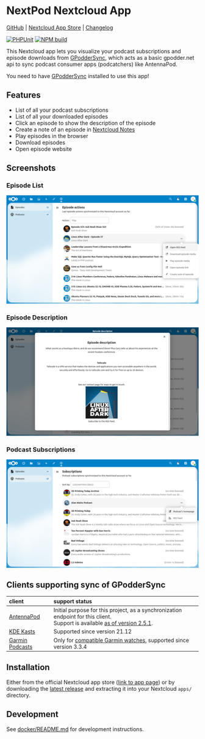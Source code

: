 # NextPod Nextcloud App

[GitHub](https://github.com/pbek/nextcloud-nextpod) |
[Nextcloud App Store](https://apps.nextcloud.com/apps/nextpod) |
[Changelog](https://github.com/pbek/nextcloud-nextpod/blob/main/CHANGELOG.md)

[![PHPUnit](https://github.com/pbek/nextcloud-nextpod/actions/workflows/ci.yml/badge.svg)](https://github.com/pbek/nextcloud-nextpod/actions/workflows/ci.yml)
[![NPM build](https://github.com/pbek/nextcloud-nextpod/actions/workflows/ci-js.yml/badge.svg)](https://github.com/pbek/nextcloud-nextpod/actions/workflows/ci-js.yml)

This Nextcloud app lets you visualize your podcast subscriptions and episode downloads from
[GPodderSync](https://apps.nextcloud.com/apps/gpoddersync), which acts as a basic gpodder.net
api to sync podcast consumer apps (podcatchers) like AntennaPod.

You need to have [GPodderSync](https://apps.nextcloud.com/apps/gpoddersync) installed to use this app!

## Features

- List of all your podcast subscriptions
- List of all your downloaded episodes
- Click an episode to show the description of the episode
- Create a note of an episode in [Nextcloud Notes](https://apps.nextcloud.com/apps/notes)
- Play episodes in the browser
- Download episodes
- Open episode website

## Screenshots

### Episode List

![episodes](./img/screenshots/episodes.png)

### Episode Description

![episodes](./img/screenshots/episode-description.png)

### Podcast Subscriptions

![podcasts](./img/screenshots/podcasts.png)

## Clients supporting sync of GPodderSync

| client | support status |
| :- | :- |
| [AntennaPod](https://antennapod.org) | Initial purpose for this project, as a synchronization endpoint for this client.<br> Support is available [as of version 2.5.1](https://github.com/AntennaPod/AntennaPod/pull/5243/). |
| [KDE Kasts](https://apps.kde.org/de/kasts/) | Supported since version 21.12 |
| [Garmin Podcasts](https://lucasasselli.github.io/garmin-podcasts/) | Only for [compatible Garmin watches](https://apps.garmin.com/en-US/apps/b5b85600-0625-43b6-89e9-1245bd44532c), supported since version 3.3.4 |

## Installation

Either from the official Nextcloud app store ([link to app page](https://apps.nextcloud.com/apps/nextpod)) or by
downloading the [latest release](https://github.com/pbek/nextcloud-nextpod/releases/latest) and extracting it into
your Nextcloud `apps/` directory.

## Development

See [docker/README.md](./docker/README.md) for development instructions.
